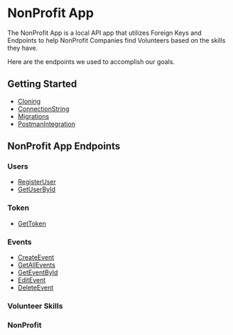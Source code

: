# NonProfit App

The NonProfit App is a local API app that utilizes Foreign Keys and Endpoints to help NonProfit Companies find Volunteers based on the skills they have.

Here are the endpoints we used to accomplish our goals.

## Getting Started
- [Cloning](./MarkdownDocumentation/GettingStarted/Cloning.md)
- [ConnectionString](./MarkdownDocumentation/GettingStarted/ConnectionString.md)
- [Migrations](./MarkdownDocumentation/GettingStarted/Migrations.md)
- [PostmanIntegration](./MarkdownDocumentation/GettingStarted/PostmanIntegration.md)


## NonProfit App Endpoints

### Users
- [RegisterUser](./MarkdownDocumentation/Endpoints/User/RegisterUser.md)
- [GetUserById](./MarkdownDocumentation/Endpoints/User/GetUserById.md)

### Token
- [GetToken](./MarkdownDocumentation/Endpoints/Token/GetToken.md)

### Events
- [CreateEvent](./MarkdownDocumentation/Endpoints/Event/CreateEvent.md)
- [GetAllEvents](./MarkdownDocumentation/Endpoints/Event/GetAllEvents.md)
- [GetEventById](./MarkdownDocumentation/Endpoints/Event/GetEventById.md)
- [EditEvent](./MarkdownDocumentation/Endpoints/Event/EditEvent.md)
- [DeleteEvent](./MarkdownDocumentation/Endpoints/Event/DeleteEvent.md)

### Volunteer Skills



### NonProfit